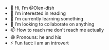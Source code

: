 - 👋 Hi, I’m @Olen-dish
- 👀 I’m interested in reading
- 🌱 I’m currently learning something
- 💞️ I’m looking to collaborate on anything
- 📫 How to reach me don't reach me actually 
- 😄 Pronouns: he and his
- ⚡ Fun fact: i am an introvert 

<!---
Olen-dish/Olen-dish is a ✨ special ✨ repository because its `README.md` (this file) appears on your GitHub profile.
You can click the Preview link to take a look at your changes.
--->
